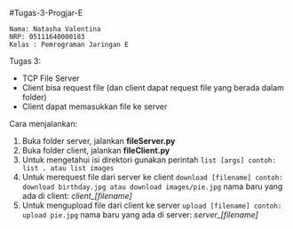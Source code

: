 #Tugas-3-Progjar-E

```
Nama: Natasha Valentina
NRP: 05111640000183
Kelas : Pemrograman Jaringan E
```

Tugas 3:
- TCP File Server
- Client bisa request file (dan client dapat request file yang berada dalam folder)
- Client dapat memasukkan file ke server

Cara menjalankan:
1. Buka folder server, jalankan **fileServer.py**
2. Buka folder client, jalankan **fileClient.py**
3. Untuk mengetahui isi direktori gunakan perintah
`list [args] contoh: list . atau list images`
4. Untuk merequest file dari server ke client
`download [filename] contoh: download birthday.jpg atau download images/pie.jpg`
nama baru yang ada di client: _client\_[filename]_
5. Untuk mengupload file dari client ke server
`upload [filename] contoh: upload pie.jpg`
nama baru yang ada di server: _server\_[filename]_